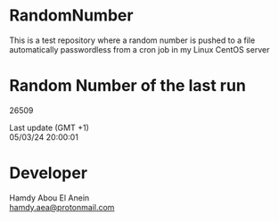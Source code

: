 # RandomNumber    
This is a test repository where a random number is pushed to a file automatically passwordless from a cron job in my Linux CentOS server    
# Random Number of the last run   
26509
      
Last update (GMT +1)    
05/03/24 20:00:01
# Developer    
Hamdy Abou El Anein   
hamdy.aea@protonmail.com
